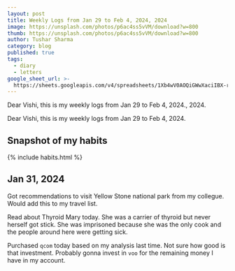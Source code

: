 ```yaml
---
layout: post
title: Weekly Logs from Jan 29 to Feb 4, 2024, 2024
image: https://unsplash.com/photos/p6ac4ss5vVM/download?w=800
thumb: https://unsplash.com/photos/p6ac4ss5vVM/download?w=800
author: Tushar Sharma
category: blog
published: true
tags:
  - diary
  - letters
google_sheet_url: >-
  https://sheets.googleapis.com/v4/spreadsheets/1Xb4wV0AOQiGWwXaciIBX-rkFebzg8DlAcRcClshyAnA/values/Habits!A51:T62?alt=json&key=AIzaSyCgYRKf_apK3TUSYGO9WhQ5dN-ukY4H0gw
---
```


Dear Vishi, this is my weekly logs from Jan 29 to Feb 4, 2024., 2024.<!-- truncate_here -->

Dear Vishi, this is my weekly logs from Jan 29 to Feb 4, 2024.

## Snapshot of my habits

{% include habits.html %}

## Jan 31, 2024

Got recommendations to visit Yellow Stone national park from my collegue. Would add this to my travel list. 

Read about Thyroid Mary today. She was a carrier of thyroid but never herself got stick. She was imprisoned because she was the only cook and the people around here were getting sick. 

Purchased `qcom` today based on my analysis last time. Not sure how good is that investment. Probably gonna invest in `voo` for the remaining money I have in my account.
